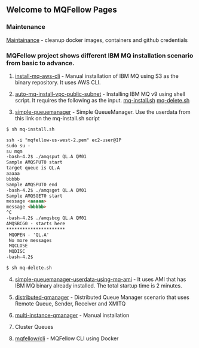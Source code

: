 ## Welcome to MQFellow Pages

### Maintenance 

[Maintainance](https://mqfellow.io/maintenance) - cleanup docker images, containers and github credentials

### MQFellow project shows different IBM MQ installation scenario from basic to advance.

1. [install-mq-aws-cli](https://mqfellow.io/install-mq-aws-cli) - Manual installation of IBM MQ using S3 as the binary repository. It uses AWS CLI.

2. [auto-mq-install-vpc-public-subnet](https://mqfellow.io/auto-mq-install-vpc-public-subnet) - Installing IBM MQ v9 using shell script. It requires the following as the input. [mq-install.sh](https://github.com/mqfellow/auto-mq-install-vpc-public-subnet/blob/master/mq-install.sh) [mq-delete.sh](https://github.com/mqfellow/auto-mq-install-vpc-public-subnet/blob/master/mq-delete.sh) 

3. [simple-queuemanager](https://github.com/mqfellow/mqfellow-docs/blob/master/simple-queuemanager-userdata.txt) - Simple QueueManager. Use the userdata from this link on the mq-install.sh script

```markdown
$ sh mq-install.sh

ssh -i "mqfellow-us-west-2.pem" ec2-user@IP
sudo su -
su mqm
-bash-4.2$ ./amqsput QL.A QM01
Sample AMQSPUT0 start
target queue is QL.A
aaaaa
bbbbb
Sample AMQSPUT0 end
-bash-4.2$ ./amqsget QL.A QM01
Sample AMQSGET0 start
message <aaaaa>
message <bbbbb>
^C
-bash-4.2$ ./amqsbcg QL.A QM01
AMQSBCG0 - starts here
**********************
 MQOPEN - 'QL.A'
 No more messages 
 MQCLOSE
 MQDISC
-bash-4.2$ 

$ sh mq-delete.sh

```

4. [simple-queuemanager-userdata-using-mq-ami](https://mqfellow.io/simple-queuemanager-userdata-using-mq-ami) - It uses AMI that has IBM MQ binary already installed. The total startup time is 2 minutes.

5. [distributed-qmanager](https://mqfellow.io/distributed-qmanager) - Distributed Queue Manager scenario that uses Remote Queue, Sender, Receiver and XMITQ

6. [multi-instance-qmanager](https://mqfellow.io/multi-instance-qmanager) - Manual installation

7. Cluster Queues

8. [mqfellow/cli](https://mqfellow.io/cli) - MQFellow CLI using Docker 



